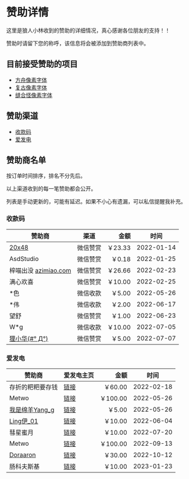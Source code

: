 # 赞助详情

这里是狼人小林收到的赞助的详细情况，真心感谢各位朋友的支持！！

赞助时请留下您的称呼，该信息将会被添加到赞助商列表中。

## 目前接受赞助的项目

- [方舟像素字体](https://github.com/TakWolf/ark-pixel-font)
- [复古像素字体](https://github.com/TakWolf/retro-pixel-font)
- [缝合怪像素字体](https://github.com/TakWolf/fusion-pixel-font)

## 赞助渠道

- [收款码](payment-qr-codes.md)
- [爱发电](https://afdian.net/@takwolf)

## 赞助商名单

按订单时间排序，排名不分先后。

以上渠道收到的每一笔赞助都会公开。

列表是手动更新的，可能有延迟。如果不小心有遗漏，可以私信提醒我补充。

### 收款码

| 赞助商                                         | 渠道   |     金额 | 时间         |
|---------------------------------------------|------|-------:|------------|
| [20x48](https://github.com/20x48)           | 微信赞赏 | ￥23.33 | 2022-01-14 |
| AsdStudio                                   | 微信赞赏 |  ￥0.18 | 2022-01-25 |
| 梓喵出没 [azimiao.com](https://www.azimiao.com) | 微信赞赏 | ￥26.66 | 2022-02-23 |
| 满心欢喜                                        | 微信赞赏 | ￥10.00 | 2022-02-25 |
| *色                                          | 微信收款 |  ￥5.00 | 2022-05-26 |
| *伟                                          | 微信收款 |  ￥2.00 | 2022-06-17 |
| 望舒                                          | 微信赞赏 |  ￥1.00 | 2022-06-23 |
| W*g                                         | 微信收款 | ￥10.00 | 2022-07-05 |
| [狸小华(#° Д°)](https://github.com/huage2580)  | 微信赞赏 |  ￥5.00 | 2022-07-07 |

### 爱发电

| 赞助商                                               | 爱发电主页                                                       |      金额 | 时间         |
|---------------------------------------------------|-------------------------------------------------------------|--------:|------------|
| 存折的粑粑要存钱                                          | [链接](https://afdian.net/u/47970dd2907c11ecbf1952540025c377) |  ￥60.00 | 2022-02-18 |
| Metwo                                             | [链接](https://afdian.net/u/8d344108dcac11ec984152540025c377) | ￥100.00 | 2022-05-26 |
| [我是绵羊Yang_g](https://space.bilibili.com/43881503) | [链接](https://afdian.net/a/sheep_realms)                     |   ￥5.00 | 2022-05-26 |
| [Ling伊_01](https://space.bilibili.com/333720901)  | [链接](https://afdian.net/a/lingyi010101)                     |  ￥10.00 | 2022-06-04 |
| 彗星蜜月                                              | [链接](https://afdian.net/a/aliene)                           |  ￥10.00 | 2022-07-20 |
| Metwo                                             | [链接](https://afdian.net/u/04fcc8c6333411ed880c52540025c377) | ￥100.00 | 2022-09-13 |
| [Doraaron](https://twitter.com/Dorraon1)          | [链接](https://afdian.net/u/687b67ba49f311ed93eb52540025c377) |  ￥30.00 | 2022-10-12 |
| 肠科夫斯基                                             | [链接](https://afdian.net/a/guttia)                           |  ￥10.00 | 2023-01-23 |
